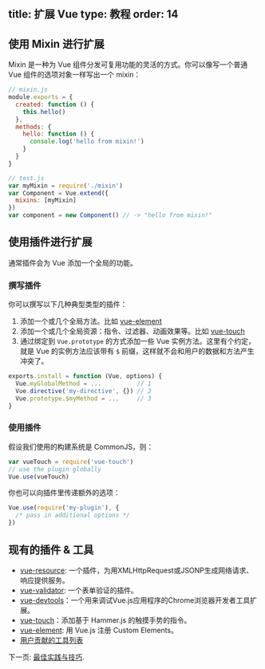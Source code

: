 title: 扩展 Vue
type: 教程
order: 14
---

## 使用 Mixin 进行扩展

Mixin 是一种为 Vue 组件分发可复用功能的灵活的方式。你可以像写一个普通 Vue 组件的选项对象一样写出一个 mixin：

``` js
// mixin.js
module.exports = {
  created: function () {
    this.hello()
  },
  methods: {
    hello: function () {
      console.log('hello from mixin!')
    }
  }
}
```

``` js
// test.js
var myMixin = require('./mixin')
var Component = Vue.extend({
  mixins: [myMixin]
})
var component = new Component() // -> "hello from mixin!"
```

## 使用插件进行扩展

通常插件会为 Vue 添加一个全局的功能。

### 撰写插件

你可以撰写以下几种典型类型的插件：

1. 添加一个或几个全局方法。比如 [vue-element](https://github.com/vuejs/vue-element)
2. 添加一个或几个全局资源：指令、过滤器、动画效果等。比如 [vue-touch](https://github.com/vuejs/vue-touch)
3. 通过绑定到 `Vue.prototype` 的方式添加一些 Vue 实例方法。这里有个约定，就是 Vue 的实例方法应该带有 `$` 前缀，这样就不会和用户的数据和方法产生冲突了。

``` js
exports.install = function (Vue, options) {
  Vue.myGlobalMethod = ...          // 1
  Vue.directive('my-directive', {}) // 2
  Vue.prototype.$myMethod = ...     // 3
}
```

### 使用插件

假设我们使用的构建系统是 CommonJS，则：

``` js
var vueTouch = require('vue-touch')
// use the plugin globally
Vue.use(vueTouch)
```

你也可以向插件里传递额外的选项：

```js
Vue.use(require('my-plugin'), {
  /* pass in additional options */
})
```

## 现有的插件 & 工具

- [vue-resource](https://github.com/vuejs/vue-resource): 一个插件，为用XMLHttpRequest或JSONP生成网络请求、响应提供服务。
- [vue-validator](https://github.com/vuejs/vue-validator): 一个表单验证的插件。
- [vue-devtools](https://github.com/vuejs/vue-devtools)：一个用来调试Vue.js应用程序的Chrome浏览器开发者工具扩展。
- [vue-touch](https://github.com/vuejs/vue-touch)：添加基于 Hammer.js 的触摸手势的指令。
- [vue-element](https://github.com/vuejs/vue-element): 用 Vue.js 注册 Custom Elements。
- [用户贡献的工具列表](https://github.com/yyx990803/vue/wiki/User-Contributed-Components-&-Tools)

下一页: [最佳实践与技巧](/guide/best-practices.html).

